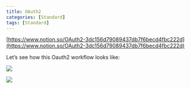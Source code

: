 ```yaml
---
title: OAuth2
categories: [Standard]
tags: [Standard]
---
```


[https://www.notion.so/OAuth2-3dc156d79089437db7f6becd4fbc222d](https://www.notion.so/OAuth2-3dc156d79089437db7f6becd4fbc222d)


Let’s see how this Oauth2 workflow looks like:


![](https://prod-files-secure.s3.us-west-2.amazonaws.com/9960fb2a-b75e-4bea-a8f9-b00925db1215/3bce41e0-99e8-4ebd-9701-e2bc9cbb79a2/Untitled.png?X-Amz-Algorithm=AWS4-HMAC-SHA256&X-Amz-Content-Sha256=UNSIGNED-PAYLOAD&X-Amz-Credential=ASIAZI2LB4662QISRPZJ%2F20250820%2Fus-west-2%2Fs3%2Faws4_request&X-Amz-Date=20250820T202545Z&X-Amz-Expires=3600&X-Amz-Security-Token=IQoJb3JpZ2luX2VjEJT%2F%2F%2F%2F%2F%2F%2F%2F%2F%2FwEaCXVzLXdlc3QtMiJGMEQCICpCa%2Fgb%2Fv8ANldRgPppDnLfvIS9U%2BdtQ%2BETu5kOtt7MAiAMchpKcDacXazcjQjIVwiA%2FsKI71Ox%2FJjTcXRdAZrb%2BiqIBAjd%2F%2F%2F%2F%2F%2F%2F%2F%2F%2F8BEAAaDDYzNzQyMzE4MzgwNSIMP2U7v0g6VhVMzcmqKtwDOTxdzi1%2FsjQXflV1kTlogqp%2Fnc9T%2FVPuOVyDkWETnt6kzEhW1wmP2%2BCNAGhzF6DBr4FE6h4zF9MPoWQWxFOM2nzTzkIlpxqR8QlZX4Nz5o58xjP0kMRejOd2w7waJO3n2LccBlvtCumW9hc%2FC066e1wUfnKgOqEG61ujx9q6TjqcQ%2Fkn%2B21XpbQ53ffjUZcG7XPephYBS%2BDzvjTKhA5kq9wp5Z%2BaUyfT6HKdvIYJHiCCVSAMr%2FDDOLqhMVf6gsfImavctU75%2Fwtu6wdVCch4WGI0XY37%2FvLKZ%2FIIgVO0UmtjCN8zSkdDanzdTgyZbitg9cmzCIo%2FbDU9kSuwaT%2B7Bbt3FEzWfnYCLmSPCtUiu2x4IJX8ysdiRK6j3TOn8XXxXu%2FLSDsitJH5onGDLTtLSHPtivanaHDG7jRPvPhRu9Wv3XPOeZjziyLb5D4hpHvvN2Sv0kf3XpHD4V0dyIbFdUoAJyrEgaBoRkxenPScaNEhcDI7dyIaDtc6SWeKLypEFgNibXFQC7QBw0K58gXNeLdM8vM0NL%2F9vgAegc6JqQrAeldbJw5k%2FsAC9iRdtYhOHHm%2FNebpGATZUEl7ACqCbpKTAkqeN5iS0DwrZIpWNyl2XG8zgxeg%2BAKfZTMw19eYxQY6pgGAxxl%2FwPSHPB84ytxSRlUGbD9vDsyVdx34cR9zRLAL6rzHfHteII11GqStkEco6QZrzRXqQOthBf8Atd1V2BzE4SpjZeeHuuiqaIzVTfrP7d2CW76f7X6aWBNAsy4jq3QTozWSnFWNKUfqvj09pG8QyS%2FCJW6LK66cPQUgEsXU9ut8Tk6o5odF19GsHRLY%2FH3QY4fsaDgesFQ7kNc4b7IYyVcjbBnB&X-Amz-Signature=0109a874d21cc696c2f91d15462e9856958ebbcd89a6c32d6cf12f3919d3636c&X-Amz-SignedHeaders=host&x-amz-checksum-mode=ENABLED&x-id=GetObject)


![](https://prod-files-secure.s3.us-west-2.amazonaws.com/9960fb2a-b75e-4bea-a8f9-b00925db1215/27d32b66-de43-41de-80f7-7edb81d1190f/Untitled.png?X-Amz-Algorithm=AWS4-HMAC-SHA256&X-Amz-Content-Sha256=UNSIGNED-PAYLOAD&X-Amz-Credential=ASIAZI2LB4662QISRPZJ%2F20250820%2Fus-west-2%2Fs3%2Faws4_request&X-Amz-Date=20250820T202545Z&X-Amz-Expires=3600&X-Amz-Security-Token=IQoJb3JpZ2luX2VjEJT%2F%2F%2F%2F%2F%2F%2F%2F%2F%2FwEaCXVzLXdlc3QtMiJGMEQCICpCa%2Fgb%2Fv8ANldRgPppDnLfvIS9U%2BdtQ%2BETu5kOtt7MAiAMchpKcDacXazcjQjIVwiA%2FsKI71Ox%2FJjTcXRdAZrb%2BiqIBAjd%2F%2F%2F%2F%2F%2F%2F%2F%2F%2F8BEAAaDDYzNzQyMzE4MzgwNSIMP2U7v0g6VhVMzcmqKtwDOTxdzi1%2FsjQXflV1kTlogqp%2Fnc9T%2FVPuOVyDkWETnt6kzEhW1wmP2%2BCNAGhzF6DBr4FE6h4zF9MPoWQWxFOM2nzTzkIlpxqR8QlZX4Nz5o58xjP0kMRejOd2w7waJO3n2LccBlvtCumW9hc%2FC066e1wUfnKgOqEG61ujx9q6TjqcQ%2Fkn%2B21XpbQ53ffjUZcG7XPephYBS%2BDzvjTKhA5kq9wp5Z%2BaUyfT6HKdvIYJHiCCVSAMr%2FDDOLqhMVf6gsfImavctU75%2Fwtu6wdVCch4WGI0XY37%2FvLKZ%2FIIgVO0UmtjCN8zSkdDanzdTgyZbitg9cmzCIo%2FbDU9kSuwaT%2B7Bbt3FEzWfnYCLmSPCtUiu2x4IJX8ysdiRK6j3TOn8XXxXu%2FLSDsitJH5onGDLTtLSHPtivanaHDG7jRPvPhRu9Wv3XPOeZjziyLb5D4hpHvvN2Sv0kf3XpHD4V0dyIbFdUoAJyrEgaBoRkxenPScaNEhcDI7dyIaDtc6SWeKLypEFgNibXFQC7QBw0K58gXNeLdM8vM0NL%2F9vgAegc6JqQrAeldbJw5k%2FsAC9iRdtYhOHHm%2FNebpGATZUEl7ACqCbpKTAkqeN5iS0DwrZIpWNyl2XG8zgxeg%2BAKfZTMw19eYxQY6pgGAxxl%2FwPSHPB84ytxSRlUGbD9vDsyVdx34cR9zRLAL6rzHfHteII11GqStkEco6QZrzRXqQOthBf8Atd1V2BzE4SpjZeeHuuiqaIzVTfrP7d2CW76f7X6aWBNAsy4jq3QTozWSnFWNKUfqvj09pG8QyS%2FCJW6LK66cPQUgEsXU9ut8Tk6o5odF19GsHRLY%2FH3QY4fsaDgesFQ7kNc4b7IYyVcjbBnB&X-Amz-Signature=7ec029191a1f8f59c0607914acd2eef593f0a49baacf3e7688b7a3080839d1a2&X-Amz-SignedHeaders=host&x-amz-checksum-mode=ENABLED&x-id=GetObject)

